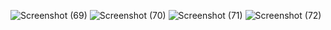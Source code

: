 ![Screenshot (69)](https://github.com/Ryvqi/form-and-links/assets/127088999/f8e7a478-1c7e-45d1-8d80-e3f4c1ca910d)
![Screenshot (70)](https://github.com/Ryvqi/form-and-links/assets/127088999/bf963973-ed77-4c36-9dda-1bbf868bf97e)
![Screenshot (71)](https://github.com/Ryvqi/form-and-links/assets/127088999/7fc9f793-7248-4325-9af5-5422ef85a4a9)
![Screenshot (72)](https://github.com/Ryvqi/form-and-links/assets/127088999/6a2a4973-c9b6-4963-9ba9-4fe7a0437758)
